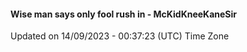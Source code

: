#### Wise man says only fool rush in - McKidKneeKaneSir
Updated on 14/09/2023 - 00:37:23 (UTC) Time Zone
